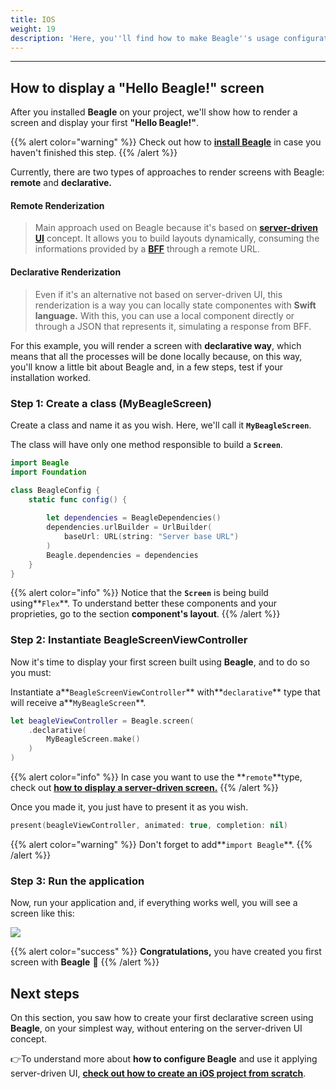 ```yaml
---
title: IOS
weight: 19
description: 'Here, you''ll find how to make Beagle''s usage configuration for iOS projects.'
---
```


---

## How to display a "Hello Beagle!" screen

After you installed **Beagle** on your project, we'll show how to render a screen and display your first **"Hello Beagle!"**.

{{% alert color="warning" %}}
Check out how to [**install Beagle**](../installing-beagle/ios.md) in case you haven't finished this step.
{{% /alert %}}

Currently, there are two types of approaches to render screens with Beagle: **remote** and **declarative.**

#### Remot**e** Renderization 

> Main approach used on Beagle because it's based on [**server-driven UI**](../../principais-conceitos.md#server-driven-ui) concept. It allows you to build layouts dynamically, consuming the informations provided by a [**BFF**](../../principais-conceitos.md#backend-for-frontend) through a remote URL.

#### Declarative Renderization 

> Even if it's an alternative not based on server-driven UI, this renderization is a way you can locally state componentes with **Swift language.** With this, you can use a local component directly or through a JSON that represents it, simulating a response from BFF.

For this example, you will render a screen with **declarative way**, which means that all the processes will be done locally because, on this way, you'll know a little bit about Beagle and, in a few steps, test if your installation worked. 

### Step 1: Create a class \(MyBeagleScreen\)

Create a class and name it as you wish. Here, we'll call it **`MyBeagleScreen`**.

The class will have only one method responsible to build a **`Screen`**.


```swift
import Beagle
import Foundation

class BeagleConfig {
    static func config() {
        
        let dependencies = BeagleDependencies()
        dependencies.urlBuilder = UrlBuilder(
            baseUrl: URL(string: "Server base URL")
        )
        Beagle.dependencies = dependencies
    }
}
```


{{% alert color="info" %}}
Notice that the **`Screen`** is being build using**`Flex`**. To understand better these components and your proprieties, go to the section **component's layout**.
{{% /alert %}}

### Step 2: Instantiate **BeagleScreenViewController**

Now it's time to display your first screen built using **Beagle**, and to do so you must: 

Instantiate a**`BeagleScreenViewController`** with**`declarative`** type that will receive a**`MyBeagleScreen`**.

```swift
let beagleViewController = Beagle.screen(
    .declarative(
        MyBeagleScreen.make()
    )
)
```

{{% alert color="info" %}}
In case you want to use the **`remote`**type, check out [**how to display a server-driven screen.**](../../displaying-a-screen.md)
{{% /alert %}}

Once you made it, you just have to present it as you wish.

```swift
present(beagleViewController, animated: true, completion: nil)
```

{{% alert color="warning" %}}
Don't forget to add**`import Beagle`**. 
{{% /alert %}}

### Step 3: Run the application

Now, run your application and, if everything works well, you will see a screen like this:

![](/docs-beagle/captura_de_tela_2020-04-07_a-s_17-removebg-preview-2-.png)



{{% alert color="success" %}}
**Congratulations,** you have created you first screen with **Beagle** 🎉
{{% /alert %}}

## Next steps

On this section, you saw how to create your first declarative screen using **Beagle**, on your simplest way, without entering on the server-driven UI concept.

👉To understand more about **how to configure Beagle** and use it applying server-driven UI, [**check out how to create an iOS project from scratch**](https://app.gitbook.com/@zup-products/s/beagle/~/drafts/-MGhl-E_OjnBR8rfYtgB/get-started/new-project/case-ios).

